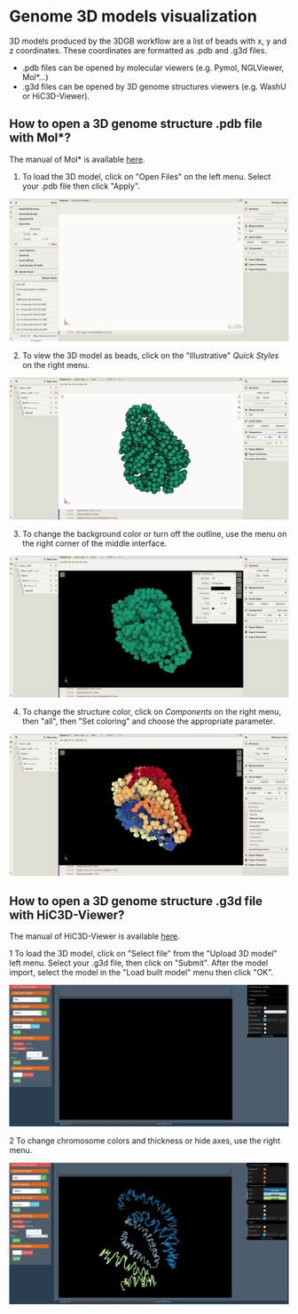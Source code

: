 # Genome 3D models visualization

3D models produced by the 3DGB workflow are a list of beads with x, y and z coordinates. These coordinates are formatted as .pdb and .g3d files.

- .pdb files can be opened by molecular viewers (e.g. Pymol, NGLViewer, Mol*...)
- .g3d files can be opened by 3D genome structures viewers (e.g. WashU or HiC3D-Viewer).

## How to open a 3D genome structure .pdb file with Mol*?

The manual of Mol* is available [here](https://molstar.org/viewer-docs/).

1. To load the 3D model, click on "Open Files" on the left menu. Select your .pdb file then click "Apply".

![](mol*1.png)

2. To view the 3D model as beads, click on the "Illustrative" *Quick Styles* on the right menu.

![](mol*2.png) 

3. To change the background color or turn off the outline, use the menu on the right corner of the middle interface.

![](mol*3.png) 

4. To change the structure color, click on *Components* on the right menu, then "all", then "Set coloring" and choose the appropriate parameter.

![](mol*4.png)

## How to open a 3D genome structure .g3d file with HiC3D-Viewer?

The manual of HiC3D-Viewer is available [here](https://github.com/mohamed-amine-guerras/HiC3DViewer/blob/master/hicViewer/static/data/UserManual.pdf).

1 To load the 3D model, click on "Select file" from the "Upload 3D model" left menu. Select your .g3d file, then click on "Submit". After the model import, select the model in the "Load built model" menu then click "OK". 

![](HiC3D-1.png)

2 To change chromosome colors and thickness or hide axes, use the right menu.

![](HiC3D-2.png)
